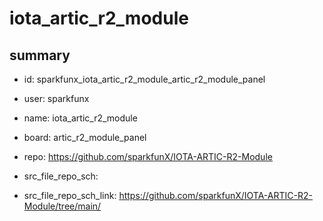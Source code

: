 # iota_artic_r2_module
 
## summary 
* id: sparkfunx_iota_artic_r2_module_artic_r2_module_panel
* user: sparkfunx
* name: iota_artic_r2_module
* board: artic_r2_module_panel
* repo: https://github.com/sparkfunX/IOTA-ARTIC-R2-Module



* src_file_repo_sch: 
* src_file_repo_sch_link: https://github.com/sparkfunX/IOTA-ARTIC-R2-Module/tree/main/




